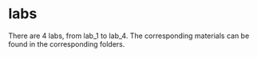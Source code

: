 # labs

There are 4 labs, from lab_1 to lab_4.
The corresponding materials can be found in the corresponding folders.